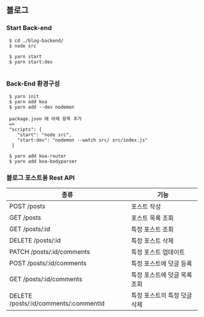 

## 블로그

### Start Back-end
```
 $ cd ./blog-backend/
 $ node src

 $ yarn start
 $ yarn start:dev


```

### Back-End 환경구성
```
 $ yarn init
 $ yarn add koa
 $ yarn add --dev nodemon

 package.json 에 아래 항목 추가
 =>
 "scripts": {
    "start": "node src",
    "start:dev": "nodemon --watch src/ src/index.js"
  }

 $ yarn add koa-router
 $ yarn add koa-bodyparser
```

### 블로그 포스트용 Rest API
| 종류 | 기능 |
|---|---|
| POST /posts  | 포스트 작성 |
| GET /posts  | 포스트 목록 조회  |
| GET /posts/:id  | 특정 포스트 조회  |
| DELETE /posts/:id | 특정 포스트 삭제 |
| PATCH /posts/:id/comments | 특정 포스트 업데이트 |
| POST /posts/:id/comments | 특정 포스트에 덧글 등록 |
| GET /posts/:id/comments | 특정 포스트에 덧글 목록 조회 |
| DELETE /posts/:id/comments/:commentId | 특정 포스트의 특정 덧글 삭제 |